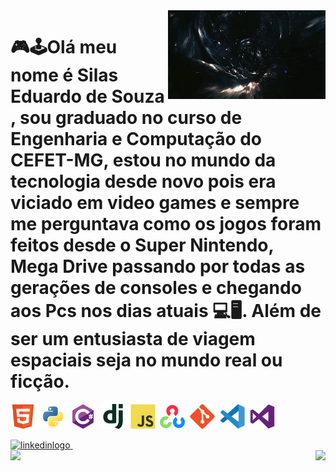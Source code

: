 
<img src="13075.gif" alt="Minha Figura" width=50% align="right">

#  🎮🕹Olá meu nome é Silas Eduardo de Souza , sou graduado no curso de Engenharia e Computação do CEFET-MG, estou no mundo da tecnologia desde novo pois era viciado em video games e sempre me perguntava como os jogos foram feitos desde o Super Nintendo, Mega Drive passando por todas as gerações de consoles e chegando aos Pcs nos dias atuais 💻🖥. Além de ser um entusiasta de viagem espaciais seja no mundo real ou ficção.

<div id="tecnologias">
  <img src="https://github.com/devicons/devicon/blob/master/icons/html5/html5-original.svg" alt="html" width="40" hight="40"/>&nbsp;
  <img src="https://github.com/devicons/devicon/blob/master/icons/python/python-original.svg" alt="python" width="40" hight="40"/>&nbsp;
  <img src="https://github.com/devicons/devicon/blob/master/icons/csharp/csharp-original.svg" alt="csharp" width="40" hight="40"/>&nbsp;
  <img src="https://github.com/devicons/devicon/blob/master/icons/django/django-plain.svg" alt="django" width="40" hight="40"/>&nbsp;
  <img src="https://github.com/devicons/devicon/blob/master/icons/javascript/javascript-original.svg" alt="javascrip" width="40" hight="40"/>&nbsp;
  <img src="https://github.com/devicons/devicon/blob/master/icons/opencv/opencv-original.svg" alt="javascrip" width="40" hight="40"/>&nbsp;
  <img src="https://github.com/devicons/devicon/blob/master/icons/git/git-original.svg" alt="git" width="40" hight="40"/>&nbsp;
  <img src="https://github.com/devicons/devicon/blob/master/icons/vscode/vscode-original.svg" alt="vscode" width="40" hight="40"/>&nbsp;
  <img src="https://github.com/devicons/devicon/blob/master/icons/visualstudio/visualstudio-plain.svg" alt="vsstudio" width="40" hight="40"/>&nbsp; 
</div>                                                                                                                                                                    <p>
<div id="badges">
  <a href="https://www.linkedin.com/in/silas-eduardo-de-souza-11709875/">
  <img src="https://camo.githubusercontent.com/e0278098417dddf9727cfee70a5eb84af38a20705b3bded56cf91cb5feb29d7d/68747470733a2f2f696d672e736869656c64732e696f2f62616467652f4c696e6b6564496e2d626c75653f7374796c653d666f722d7468652d6261646765266c6f676f3d6c696e6b6564696e266c6f676f436f6c6f723d7768697465" alt="linkedinlogo" width="100"/>&nbsp;
  </a>
</div>

<div id="githubstats">
<img src="https://github-readme-stats.vercel.app/api/top-langs/?username=silasedubjg&show_icons=true&theme=radical&count_private=true" />
<img heigth="200em" align="right" src="https://github-readme-stats.vercel.app/api/?username=silasedubjg&show_icons=true&theme=radical&count_private=true" />
</div>                                                                                                                                       
                                                                                       
                                                                                                                                          
